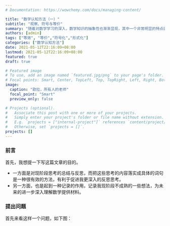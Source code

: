 ```yaml
---
# Documentation: https://wowchemy.com/docs/managing-content/

title: "数学认知方法（一）"
subtitle: "观察、符号与等价"
summary: "随着对数学学习的深入，数学知识的抽象性也渐渐显现，其中一个非常明显的特点就是高度的“形式化”或者说“符号化”，而这一思想方法与数学中的“等价”这一关系息息相关，另外还涉及了我认识数学的一些反思，最终写成此文。"
authors: [admin]
tags: ["等效", "等价","符号化","形式化"]
categories: ["数学认知方法"]
date: 2021-05-12T22:16:09+08:00
lastmod: 2021-05-12T22:16:09+08:00
featured: true
draft: true

# Featured image
# To use, add an image named `featured.jpg/png` to your page's folder.
# Focal points: Smart, Center, TopLeft, Top, TopRight, Left, Right, BottomLeft, Bottom, BottomRight.
image:
  caption: "欧拉，所有人的老师"
  focal_point: "Smart"
  preview_only: false

# Projects (optional).
#   Associate this post with one or more of your projects.
#   Simply enter your project's folder or file name without extension.
#   E.g. `projects = ["internal-project"]` references `content/project/deep-learning/index.md`.
#   Otherwise, set `projects = []`.
projects: []
---
```


### 前言

首先，我想提一下写这篇文章的目的。

* 一方面是对现阶段思考的总结与反思，而把这些思考的内容落实成具体的词句是一种很有效的方法，有利于促进我更深入的反思思考。
* 另一方面，也是起到一种记录的作用，记录我现阶段不成熟的一些想法，为未来的进一步深入理解数学提供材料。

### 提出问题

首先来看这样一个问题，如下图：

